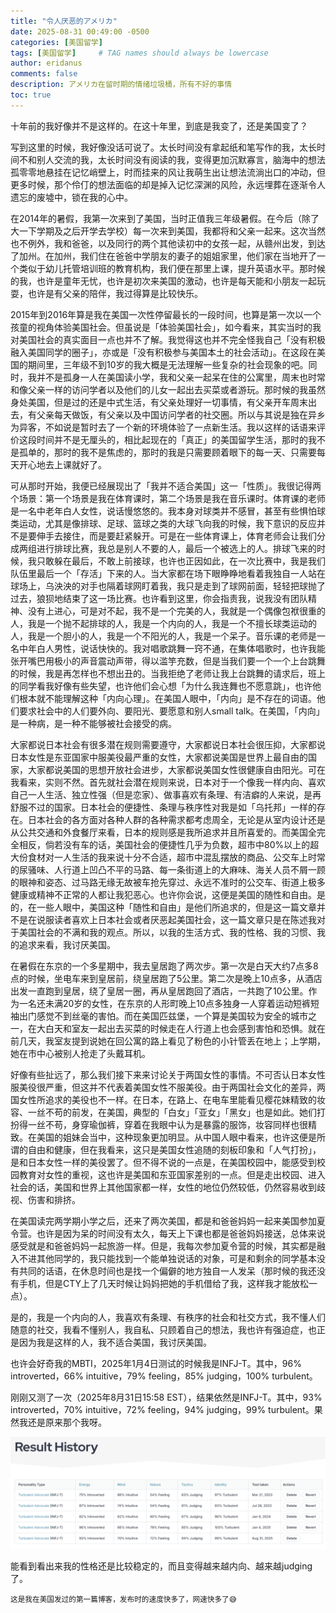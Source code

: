 ```yaml
---
title: "令人厌恶的アメリカ"
date: 2025-08-31 00:49:00 -0500
categories: [美国留学]
tags: [美国留学]     # TAG names should always be lowercase
author: eridanus
comments: false
description: アメリカ在留时期的情绪垃圾桶，所有不好的事情
toc: true
---
```


十年前的我好像并不是这样的。在这十年里，到底是我变了，还是美国变了？

写到这里的时候，我好像没话可说了。太长时间没有拿起纸和笔写作的我，太长时间不和别人交流的我，太长时间没有阅读的我，变得更加沉默寡言，脑海中的想法孤零零地悬挂在记忆峭壁上，时而挂来的风让我萌生出让想法流淌出口的冲动，但更多时候，那个伶仃的想法面临的却是掉入记忆深渊的风险，永远埋葬在逐渐令人遗忘的废墟中，锁在我的心中。

在2014年的暑假，我第一次来到了美国，当时正值我三年级暑假。在今后（除了大一下学期及之后开学去学校）每一次来到美国，我都将和父亲一起来。这次当然也不例外，我和爸爸，以及同行的两个其他读初中的女孩一起，从赣州出发，到达了加州。在加州，我们住在爸爸中学朋友的妻子的姐姐家里，他们家在当地开了一个类似于幼儿托管培训班的教育机构，我们便在那里上课，提升英语水平。那时候的我，也许是童年无忧，也许是初次来美国的激动，也许是每天能和小朋友一起玩耍，也许是有父亲的陪伴，我过得算是比较快乐。

2015年到2016年算是我在美国一次性停留最长的一段时间，也算是第一次以一个孩童的视角体验美国社会。但虽说是「体验美国社会」，如今看来，其实当时的我对美国社会的真实面目一点也并不了解。我觉得这也并不完全怪我自己「没有积极融入美国同学的圈子」，亦或是「没有积极参与美国本土的社会活动」。在这段在美国的期间里，三年级不到10岁的我大概是无法理解一些复杂的社会现象的吧。同时，我并不是孤身一人在美国读小学，我和父亲一起呆在住的公寓里，周末也时常和像父亲一样的访问学者以及他们的儿女一起出去买菜或者游玩。那时候的我虽然身处美国，但是过的还是中式生活，有父亲处理好一切事情，有父亲开车周末出去，有父亲每天做饭，有父亲以及中国访问学者的社交圈。所以与其说是独在异乡为异客，不如说是暂时去了一个新的环境体验了一点新生活。我以这样的话语来评价这段时间并不是无厘头的，相比起现在的「真正」的美国留学生活，那时的我不是孤单的，那时的我不是焦虑的，那时的我是只需要顾着眼下的每一天、只需要每天开心地去上课就好了。

可从那时开始，我便已经展现出了「我并不适合美国」这一「性质」。我很记得两个场景：第一个场景是我在体育课时，第二个场景是我在音乐课时。体育课的老师是一名中老年白人女性，说话慢悠悠的。我本身对球类并不感冒，甚至有些惧怕球类运动，尤其是像排球、足球、篮球之类的大球飞向我的时候，我下意识的反应并不是要伸手去接住，而是要赶紧躲开。可是在一些体育课上，体育老师会让我们分成两组进行排球比赛，我总是别人不要的人，最后一个被选上的人。排球飞来的时候，我只敢躲在最后，不敢上前接球，也许也正因如此，在一次比赛中，我是我们队伍里最后一个「存活」下来的人。当大家都在场下眼睁睁地看着我独自一人站在球场上，乌泱泱的对手也隔着球网盯着我，我只是走到了球网前面，轻轻把球抛了过去，狼狈地结束了这一场比赛。也许看到这里，你会指责我，说我没有团队精神、没有上进心，可是对不起，我不是一个完美的人，我就是一个偶像包袱很重的人，我是一个抛不起排球的人，我是一个内向的人，我是一个不擅长球类运动的人，我是一个胆小的人，我是一个不阳光的人，我是一个呆子。音乐课的老师是一名中年白人男性，说话快快的。我对唱歌跳舞一窍不通，在集体唱歌时，也许我能张开嘴巴用极小的声音震动声带，得以滥竽充数，但是当我们要一个一个上台跳舞的时候，我是再怎样也不想出丑的。当我拒绝了老师让我上台跳舞的请求后，班上的同学看我好像有些失望，也许他们会心想「为什么我连舞也不愿意跳」，也许他们根本就不能理解这种「内向心理」。在美国人眼中，「内向」是不存在的词语。他们要求社会中的人们要外向、要阳光、要愿意和别人small talk。在美国，「内向」是一种病，是一种不能够被社会接受的病。

大家都说日本社会有很多潜在规则需要遵守，大家都说日本社会很压抑，大家都说日本女性是东亚国家中服美役最严重的女性，大家都说美国是世界上最自由的国家，大家都说美国的思想开放社会进步，大家都说美国女性很健康自由阳光。可在我看来，实则不然。首先就社会潜在规则来说，日本对于一个像我一样内向、喜欢自己一人生活、独立性强（但是恋家）、做事喜欢有条理、有洁癖的人来说，是再舒服不过的国家。日本社会的便捷性、条理与秩序性对我是如「乌托邦」一样的存在。日本社会的各方面对各种人群的各种需求都考虑周全，无论是从室内设计还是从公共交通和外食餐厅来看，日本的规则感是我所追求并且所喜爱的。而美国全完全相反，倘若没有车的话，美国社会的便捷性几乎为负数，超市中80%以上的超大份食材对一人生活的我来说十分不合适，超市中混乱摆放的商品、公交车上时常的尿骚味、人行道上凹凸不平的马路、每一条街道上的大麻味、海关人员不屑一顾的眼神和姿态、过马路无缘无故被车抢先穿过、永远不准时的公交车、街道上极多健康或精神不正常的人都让我犯恶心。也许你会说，这便是美国的随性和自由。是的，在一些人眼中，美国这种「随性和自由」是他们所追求的，但是这一篇文章并不是在说服读者喜欢上日本社会或者厌恶起美国社会，这一篇文章只是在陈述我对于美国社会的不满和我的观点。所以，以我的生活方式、我的性格、我的习惯、我的追求来看，我讨厌美国。

在暑假在东京的一个多星期中，我去皇居跑了两次步。第一次是白天大约7点多8点的时候，坐电车来到皇居前，绕皇居跑了5公里。第二次是晚上10点多，从酒店出发一直跑到皇居，绕了皇居一圈，再从皇居跑回了酒店，一共跑了10公里。作为一名还未满20岁的女性，在东京的人形町晚上10点多独身一人穿着运动短裤短袖出门感觉不到丝毫的害怕。而在美国匹兹堡，一个算是美国较为安全的城市之一，在大白天和室友一起出去买菜的时候走在人行道上也会感到害怕和恐惧。就在前几天，我室友提到说她在回公寓的路上看见了粉色的小针管丢在地上；上学期，她在市中心被别人抢走了头戴耳机。

好像有些扯远了，那么我们接下来来讨论关于两国女性的事情。不可否认日本女性服美役很严重，但这并不代表着美国女性不服美役。由于两国社会文化的差异，两国女性所追求的美役也不一样。在日本，在路上、在电车里能看见樱花妹精致的妆容、一丝不苟的前发，在美国，典型的「白女」「亚女」「黑女」也是如此。她们打扮得一丝不苟，身穿瑜伽裤，穿着在我眼中认为是暴露的服饰，妆容同样也很精致。在美国的姐妹会当中，这种现象更加明显。从中国人眼中看来，也许这便是所谓的自由和健康，但在我看来，这只是美国女性追随的刻板印象和「人气打扮」，是和日本女性一样的美役罢了。但不得不说的一点是，在美国校园中，能感受到校园教育对女性的重视，这也许是美国和东亚国家差别的一点。但是走出校园、进入社会的话，美国和世界上其他国家都一样，女性的地位仍然较低，仍然容易收到歧视、伤害和排挤。

在美国读完两学期小学之后，还来了两次美国，都是和爸爸妈妈一起来美国参加夏令营。也许是因为呆的时间没有太久，每天上下课也都是爸爸妈妈接送，总体来说感受就是和爸爸妈妈一起旅游一样。但是，我每次参加夏令营的时候，其实都是融入不进其他同学的，我只能找到一个能单独说话的对象，可是和剩余的同学基本没有共同的话语，在休息时间也是找一个偏僻的地方独自一人发呆（那时候的我还没有手机，但是CTY上了几天时候让妈妈把她的手机借给了我，这样我才能放松一点）。

是的，我是一个内向的人，我喜欢有条理、有秩序的社会和社交方式，我不懂人们随意的社交，我看不懂别人，我自私、只顾着自己的想法，我也许有强迫症，也正是因为我是这样的人，我不适合美国，我讨厌美国。

也许会好奇我的MBTI，2025年1月4日测试的时候我是INFJ-T。其中，96% introverted，66% intuitive，79% feeling，85% judging，100% turbulent。

刚刚又测了一次（2025年8月31日15:58 EST），结果依然是INFJ-T。其中，93% introverted，70% intuitive，72% feeling，94% judging，99% turbulent。果然我还是原来那个我呀。

<img src="/assets/img/post_img/2025-08-31/Screenshot 2025-08-31 at 15.59.21.png" alt="MBTI记录">

能看到看出来我的性格还是比较稳定的，而且变得越来越内向、越来越judging了。

<small>这是我在美国发过的第一篇博客，发布时的速度快多了，网速快多了😅</small>